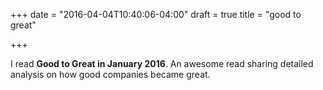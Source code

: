 +++
date = "2016-04-04T10:40:06-04:00"
draft = true
title = "good to great"

+++

I read **Good to Great in January 2016**. An awesome read sharing detailed analysis on how good companies became great.

